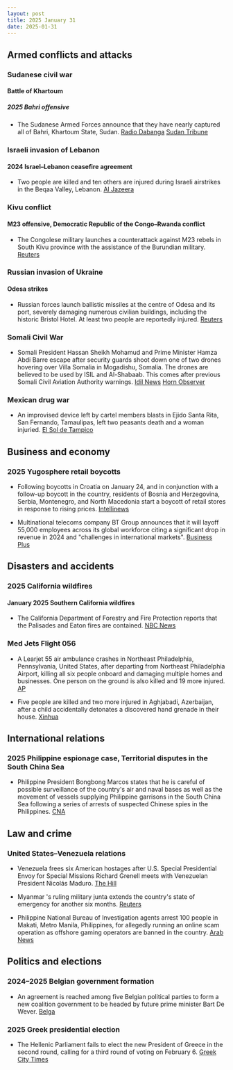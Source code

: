 ```yaml
---
layout: post
title: 2025 January 31
date: 2025-01-31
---
```


## Armed conflicts and attacks

### Sudanese civil war

#### Battle of Khartoum

##### 2025 Bahri offensive

- The Sudanese Armed Forces announce that they have nearly captured all of Bahri, Khartoum State, Sudan. [Radio Dabanga](https://www.dabangasudan.org/en/all-news/article/sudan-army-further-advances-in-khartoum-bahri) [Sudan Tribune](https://sudantribune.com/article296726/)

### Israeli invasion of Lebanon

#### 2024 Israel–Lebanon ceasefire agreement

- Two people are killed and ten others are injured during Israeli airstrikes in the Beqaa Valley, Lebanon. [Al Jazeera](https://www.aljazeera.com/news/2025/1/31/israel-attacks-lebanons-bekaa-valley-in-violation-of-ceasefire-deal)

### Kivu conflict

#### M23 offensive, Democratic Republic of the Congo–Rwanda conflict

- The Congolese military launches a counterattack against M23 rebels in South Kivu province with the assistance of the Burundian military. [Reuters](https://www.yahoo.com/news/congos-army-burundian-allies-slow-122615740.html)

### Russian invasion of Ukraine

#### Odesa strikes

- Russian forces launch ballistic missiles at the centre of Odesa and its port, severely damaging numerous civilian buildings, including the historic Bristol Hotel. At least two people are reportedly injured. [Reuters](https://www.reuters.com/world/europe/russian-forces-launch-missile-attack-historic-centre-ukraines-odesa-2025-01-31/)

### Somali Civil War

- Somali President Hassan Sheikh Mohamud and Prime Minister Hamza Abdi Barre escape after security guards shoot down one of two drones hovering over Villa Somalia in Mogadishu, Somalia. The drones are believed to be used by ISIL and Al-Shabaab. This comes after previous Somali Civil Aviation Authority warnings. [Idil News](https://www.idilnews.com/mogadishu-hassan-sheikh-mohamud-and-hamza-abdi-barre-rush-out-immediately-after-downing-a-drone-over-villa-somalia/) [Horn Observer](https://hornobserver.com/articles/3162/Somalias-Presidential-guards-reportedly-fired-at-several-drones-hovering-over-the-Presidents-office)

### Mexican drug war

- An improvised device left by cartel members blasts in Ejido Santa Rita, San Fernando, Tamaulipas, left two peasants death and a woman injuried. [El Sol de Tampico](https://oem.com.mx/elsoldetampico/policiaca/vehiculo-se-incendia-por-activacion-de-artefacto-explosivo-y-deja-dos-muertos-en-tamaulipas-21475612)

## Business and economy

### 2025 Yugosphere retail boycotts

- Following boycotts in Croatia on January 24, and in conjunction with a follow-up boycott in the country, residents of Bosnia and Herzegovina, Serbia, Montenegro, and North Macedonia start a boycott of retail stores in response to rising prices. [Intellinews](https://www.intellinews.com/shopping-boycotts-launched-across-the-balkans-364355/)

- Multinational telecoms company BT Group announces that it will layoff 55,000 employees across its global workforce citing a significant drop in revenue in 2024 and "challenges in international markets". [Business Plus](https://businessplus.ie/jobs/bt-jobs-worldwide/)

## Disasters and accidents

### 2025 California wildfires

#### January 2025 Southern California wildfires

- The California Department of Forestry and Fire Protection reports that the Palisades and Eaton fires are contained. [NBC News](https://www.nbcnews.com/weather/wildfires/palisades-eaton-fire-la-contained-rcna188338)

### Med Jets Flight 056

- A Learjet 55 air ambulance crashes in Northeast Philadelphia, Pennsylvania, United States, after departing from Northeast Philadelphia Airport, killing all six people onboard and damaging multiple homes and businesses. One person on the ground is also killed and 19 more injured. [AP](https://apnews.com/article/philadelphia-plane-crash-medical-transport-8617dab53471190832dd73db149489fa)

- Five people are killed and two more injured in Aghjabadi, Azerbaijan, after a child accidentally detonates a discovered hand grenade in their house. [Xinhua](https://english.news.cn/asiapacific/20250131/403744da959b4af48659f161dfa0b1c9/c.html)

## International relations

### 2025 Philippine espionage case, Territorial disputes in the South China Sea

- Philippine President Bongbong Marcos states that he is careful of possible surveillance of the country's air and naval bases as well as the movement of vessels supplying Philippine garrisons in the South China Sea following a series of arrests of suspected Chinese spies in the Philippines. [CNA](https://www.channelnewsasia.com/asia/philippines-president-disturbed-chinese-spy-claims-china-military-4908661)

## Law and crime

### United States–Venezuela relations

- Venezuela frees six American hostages after U.S. Special Presidential Envoy for Special Missions Richard Grenell meets with Venezuelan President Nicolás Maduro. [The Hill](https://thehill.com/policy/international/5120173-venezuela-hostages-trump-administration/)

- Myanmar 's ruling military junta extends the country's state of emergency for another six months. [Reuters](https://www.reuters.com/world/asia-pacific/myanmar-extends-state-emergency-six-months-2025-01-31/)

- Philippine National Bureau of Investigation agents arrest 100 people in Makati, Metro Manila, Philippines, for allegedly running an online scam operation as offshore gaming operators are banned in the country. [Arab News](https://www.arabnews.com/node/2588572/amp)

## Politics and elections

### 2024–2025 Belgian government formation

- An agreement is reached among five Belgian political parties to form a new coalition government to be headed by future prime minister Bart De Wever. [Belga](https://www.belganewsagency.eu/five-party-presidents-agree-on-new-federal-government-de-wever-i)

### 2025 Greek presidential election

- The Hellenic Parliament fails to elect the new President of Greece in the second round, calling for a third round of voting on February 6. [Greek City Times](https://greekcitytimes.com/2025/01/31/president-election-greece/)